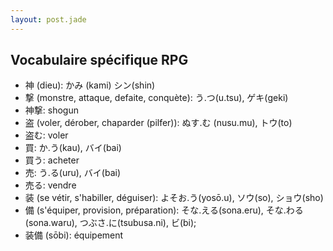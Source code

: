 ```yaml
---
layout: post.jade
---
```


## Vocabulaire spécifique RPG

- 神 (dieu): かみ (kami)  シン(shin)
- 撃 (monstre, attaque, defaite, conquète): う.つ(u.tsu), ゲキ(geki)
- 神撃: shogun
- 盗 (voler, dérober, chaparder (pilfer)): ぬす.む (nusu.mu), トウ(to)
- 盗む: voler
- 買: か.う(kau), バイ(bai)
- 買う: acheter
- 売: う.る(uru), バイ(bai)
- 売る: vendre
- 装 (se vétir, s'habiller, déguiser): よそお.う(yosō.u), ソウ(so), ショウ(sho)
- 備 (s'équiper, provision, préparation):  そな.える(sona.eru), そな.わる(sona.waru), つぶさ.に(tsubusa.ni),  ビ(bi);
- 装備 (sōbi): équipement

